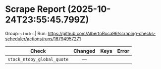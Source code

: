 # Scrape Report (2025-10-24T23:55:45.799Z)

Group: `stocks`  |  Run: https://github.com/AlbertoRoca96/scraping-checks-scheduler/actions/runs/18794957271

| Check | Changed | Keys | Error |
|---|:---:|:--|:--|
| `stock_ntdoy_global_quote` | — |  |  |
